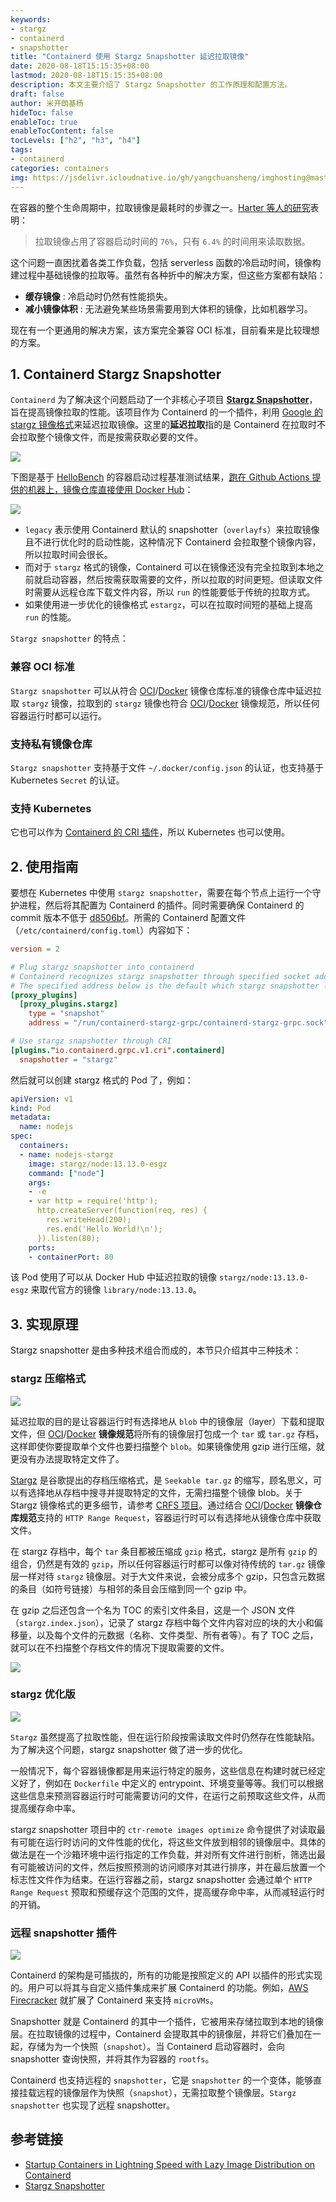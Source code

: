 ```yaml
---
keywords:
- stargz
- containerd
- snapshotter
title: "Containerd 使用 Stargz Snapshotter 延迟拉取镜像"
date: 2020-08-18T15:15:35+08:00
lastmod: 2020-08-18T15:15:35+08:00
description: 本文主要介绍了 Stargz Snapshotter 的工作原理和配置方法。
draft: false 
author: 米开朗基杨
hideToc: false
enableToc: true
enableTocContent: false
tocLevels: ["h2", "h3", "h4"]
tags:
- containerd
categories: containers
img: https://jsdelivr.icloudnative.io/gh/yangchuansheng/imghosting@master/img/20200820145127.png
---
```


在容器的整个生命周期中，拉取镜像是最耗时的步骤之一。[Harter 等人的研究](https://www.usenix.org/node/194431)表明：

> 拉取镜像占用了容器启动时间的 `76%`，只有 `6.4%` 的时间用来读取数据。

这个问题一直困扰着各类工作负载，包括 serverless 函数的冷启动时间，镜像构建过程中基础镜像的拉取等。虽然有各种折中的解决方案，但这些方案都有缺陷：

+ **缓存镜像** : 冷启动时仍然有性能损失。
+ **减小镜像体积** : 无法避免某些场景需要用到大体积的镜像，比如机器学习。

现在有一个更通用的解决方案，该方案完全兼容 OCI 标准，目前看来是比较理想的方案。

## 1. Containerd Stargz Snapshotter

`Containerd` 为了解决这个问题启动了一个非核心子项目 [**Stargz Snapshotter**](https://github.com/containerd/stargz-snapshotter)，旨在提高镜像拉取的性能。该项目作为 Containerd 的一个插件，利用 [Google 的 stargz 镜像格式](https://github.com/google/crfs)来延迟拉取镜像。这里的**延迟拉取**指的是 Containerd 在拉取时不会拉取整个镜像文件，而是按需获取必要的文件。

![](https://jsdelivr.icloudnative.io/gh/yangchuansheng/imghosting@master/img/20200820145800.png)

下图是基于 [HelloBench](https://github.com/Tintri/hello-bench) 的容器启动过程基准测试结果，[跑在 Github Actions 提供的机器上，镜像仓库直接使用 Docker Hub](https://github.com/containerd/stargz-snapshotter/actions?query=workflow:Benchmark+branch:master)：

![](https://jsdelivr.icloudnative.io/gh/yangchuansheng/imghosting@master/img/20200820145843.png)

+ `legacy` 表示使用 Containerd 默认的 snapshotter（`overlayfs`）来拉取镜像且不进行优化时的启动性能，这种情况下 Containerd 会拉取整个镜像内容，所以拉取时间会很长。
+ 而对于 `stargz` 格式的镜像，Containerd 可以在镜像还没有完全拉取到本地之前就启动容器，然后按需获取需要的文件，所以拉取的时间更短。但读取文件时需要从远程仓库下载文件内容，所以 `run` 的性能要低于传统的拉取方式。
+ 如果使用进一步优化的镜像格式 `estargz`，可以在拉取时间短的基础上提高 `run` 的性能。

`Stargz snapshotter` 的特点：

### 兼容 OCI 标准

`Stargz snapshotter` 可以从符合 [OCI](https://github.com/opencontainers/distribution-spec)/[Docker](https://docs.docker.com/registry/spec/api/) 镜像仓库标准的镜像仓库中延迟拉取 `stargz` 镜像，拉取到的 `stargz` 镜像也符合  [OCI](https://github.com/opencontainers/image-spec/)/[Docker](https://github.com/moby/moby/blob/master/image/spec/v1.2.md) 镜像规范，所以任何容器运行时都可以运行。

### 支持私有镜像仓库

`Stargz snapshotter` 支持基于文件 `~/.docker/config.json` 的认证，也支持基于 Kubernetes `Secret` 的认证。

### 支持 Kubernetes

它也可以作为 [Containerd 的 CRI 插件](https://github.com/containerd/cri)，所以 Kubernetes 也可以使用。

## 2. 使用指南

要想在 Kubernetes 中使用 `stargz snapshotter`，需要在每个节点上运行一个守护进程，然后将其配置为 Containerd 的插件。同时需要确保 Containerd 的 commit 版本不低于 [d8506bf](https://github.com/containerd/containerd/commit/d8506bfd7b407dcb346149bcec3ed3c19244e3f1)。所需的 Containerd 配置文件（`/etc/containerd/config.toml`）内容如下：

```toml
version = 2

# Plug stargz snapshotter into containerd
# Containerd recognizes stargz snapshotter through specified socket address.
# The specified address below is the default which stargz snapshotter listen to.
[proxy_plugins]
  [proxy_plugins.stargz]
    type = "snapshot"
    address = "/run/containerd-stargz-grpc/containerd-stargz-grpc.sock"

# Use stargz snapshotter through CRI
[plugins."io.containerd.grpc.v1.cri".containerd]
  snapshotter = "stargz"
```

然后就可以创建 stargz 格式的 Pod 了，例如：

```yaml
apiVersion: v1
kind: Pod
metadata:
  name: nodejs
spec:
  containers:
  - name: nodejs-stargz
    image: stargz/node:13.13.0-esgz
    command: ["node"]
    args:
    - -e
    - var http = require('http');
      http.createServer(function(req, res) {
        res.writeHead(200);
        res.end('Hello World!\n');
      }).listen(80);
    ports:
    - containerPort: 80
```

该 Pod 使用了可以从 Docker Hub 中延迟拉取的镜像 `stargz/node:13.13.0-esgz` 来取代官方的镜像 `library/node:13.13.0`。

## 3. 实现原理

Stargz snapshotter 是由多种技术组合而成的，本节只介绍其中三种技术：

### stargz 压缩格式

![](https://jsdelivr.icloudnative.io/gh/yangchuansheng/imghosting@master/img/20200820145449.png)

延迟拉取的目的是让容器运行时有选择地从 `blob` 中的镜像层（layer）下载和提取文件，但 [OCI](https://github.com/opencontainers/image-spec/)/[Docker](https://github.com/moby/moby/blob/master/image/spec/v1.2.md) **镜像规范**将所有的镜像层打包成一个 `tar` 或 `tar.gz` 存档，这样即使你要提取单个文件也要扫描整个 `blob`。如果镜像使用 gzip 进行压缩，就更没有办法提取特定文件了。

[Stargz](https://github.com/google/crfs) 是谷歌提出的存档压缩格式，是 `Seekable tar.gz` 的缩写，顾名思义，可以有选择地从存档中搜寻并提取特定的文件，无需扫描整个镜像 blob。关于 Stargz 镜像格式的更多细节，请参考 [CRFS 项目](https://github.com/google/crfs)。通过结合  [OCI](https://github.com/opencontainers/distribution-spec)/[Docker](https://docs.docker.com/registry/spec/api/) **镜像仓库规范**支持的 `HTTP Range Request`，容器运行时可以有选择地从镜像仓库中获取文件。

在 stargz 存档中，每个 `tar` 条目都被压缩成 `gzip` 格式，stargz 是所有 `gzip` 的组合，仍然是有效的 `gzip`，所以任何容器运行时都可以像对待传统的 `tar.gz` 镜像层一样对待 `stargz` 镜像层。对于大文件来说，会被分成多个 gzip，只包含元数据的条目（如符号链接）与相邻的条目会压缩到同一个 gzip 中。

在 gzip 之后还包含一个名为 TOC 的索引文件条目，这是一个 JSON 文件（`stargz.index.json`），记录了 stargz 存档中每个文件内容对应的块的大小和偏移量，以及每个文件的元数据（名称、文件类型、所有者等）。有了 TOC 之后，就可以在不扫描整个存档文件的情况下提取需要的文件。

![](https://jsdelivr.icloudnative.io/gh/yangchuansheng/imghosting@master/img/20200820145544.png)

### stargz 优化版

![](https://jsdelivr.icloudnative.io/gh/yangchuansheng/imghosting@master/img/20200820145630.png)

`Stargz` 虽然提高了拉取性能，但在运行阶段按需读取文件时仍然存在性能缺陷。为了解决这个问题，stargz snapshotter 做了进一步的优化。

一般情况下，每个容器镜像都是用来运行特定的服务，这些信息在构建时就已经定义好了，例如在 `Dockerfile` 中定义的 entrypoint、环境变量等等。我们可以根据这些信息来预测容器运行时可能需要访问的文件，在运行之前预取这些文件，从而提高缓存命中率。

stargz snapshotter 项目中的 `ctr-remote images optimize` 命令提供了对读取最有可能在运行时访问的文件性能的优化，将这些文件放到相邻的镜像层中。具体的做法是在一个沙箱环境中运行指定的工作负载，并对所有文件进行剖析，筛选出最有可能被访问的文件，然后按照预测的访问顺序对其进行排序，并在最后放置一个标志性文件作为结束。在运行容器之前，stargz snapshotter 会通过单个 `HTTP Range Request` 预取和预缓存这个范围的文件，提高缓存命中率，从而减轻运行时的开销。

### 远程 snapshotter 插件

![](https://jsdelivr.icloudnative.io/gh/yangchuansheng/imghosting@master/img/20200820145709.png)

Containerd 的架构是可插拔的，所有的功能是按照定义的 API 以插件的形式实现的。用户可以将其与自定义插件集成来扩展 Containerd 的功能。例如，[AWS Firecracker](https://github.com/firecracker-microvm/firecracker-containerd) 就扩展了 Containerd 来支持 `microVMs`。

Snapshotter 就是 Containerd 的其中一个插件，它被用来存储拉取到本地的镜像层。在拉取镜像的过程中，Containerd 会提取其中的镜像层，并将它们叠加在一起，存储为为一个快照（`snapshot`）。当 Containerd 启动容器时，会向 snapshotter 查询快照，并将其作为容器的 `rootfs`。

Containerd 也支持远程的 `snapshotter`，它是 `snapshotter` 的一个变体，能够直接挂载远程的镜像层作为快照（`snapshot`），无需拉取整个镜像层。`Stargz snapshotter` 也实现了远程 snapshotter。

## 参考链接

+ [Startup Containers in Lightning Speed with Lazy Image Distribution on Containerd](https://medium.com/nttlabs/startup-containers-in-lightning-speed-with-lazy-image-distribution-on-containerd-243d94522361)
+ [Stargz Snapshotter](https://github.com/containerd/stargz-snapshotter)

